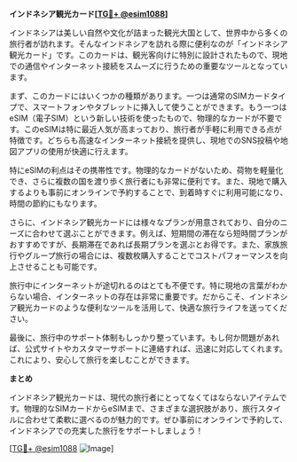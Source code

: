 **インドネシア観光カード[[TG💪+ @esim1088](https://t.me/s/esim1088)]**

インドネシアは美しい自然や文化が詰まった観光大国として、世界中から多くの旅行者が訪れます。そんなインドネシアを訪れる際に便利なのが「インドネシア観光カード」です。このカードは、観光客向けに特別に設計されたもので、現地での通信やインターネット接続をスムーズに行うための重要なツールとなっています。

まず、このカードにはいくつかの種類があります。一つは通常のSIMカードタイプで、スマートフォンやタブレットに挿入して使うことができます。もう一つはeSIM（電子SIM）という新しい技術を使ったもので、物理的なカードが不要です。このeSIMは特に最近人気が高まっており、旅行者が手軽に利用できる点が特徴です。どちらも高速なインターネット接続を提供し、現地でのSNS投稿や地図アプリの使用が快適に行えます。

特にeSIMの利点はその携帯性です。物理的なカードがないため、荷物を軽量化でき、さらに複数の国を渡り歩く旅行者にも非常に便利です。また、現地で購入するよりも事前にオンラインで予約することで、到着時すぐに利用可能になり、時間の節約にもなります。

さらに、インドネシア観光カードには様々なプランが用意されており、自分のニーズに合わせて選ぶことができます。例えば、短期間の滞在なら短時間プランがおすすめですが、長期滞在であれば長期プランを選ぶとお得です。また、家族旅行やグループ旅行の場合には、複数枚購入することでコストパフォーマンスを向上させることも可能です。

旅行中にインターネットが途切れるのはとても不便です。特に現地の言葉がわからない場合、インターネットの存在は非常に重要です。だからこそ、インドネシア観光カードのような便利なツールを活用して、快適な旅行ライフを送ってください。

最後に、旅行中のサポート体制もしっかり整っています。もし何か問題があれば、公式サイトやカスタマーサポートに連絡すれば、迅速に対応してくれます。これにより、安心して旅行を楽しむことができます。

**まとめ**

インドネシア観光カードは、現代の旅行者にとってなくてはならないアイテムです。物理的なSIMカードからeSIMまで、さまざまな選択肢があり、旅行スタイルに合わせて柔軟に選べるのが魅力的です。ぜひ事前にオンラインで予約して、インドネシアでの充実した旅行をサポートしましょう！

[[TG💪+ @esim1088](https://t.me/s/esim1088) ![Image](https://i.postimg.cc/Y0z9fWf4/image.png)]